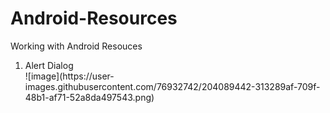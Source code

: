 # Android-Resources
Working with Android Resouces 

<ol>
  <li>
  Alert Dialog
  <br>
    ![image](https://user-images.githubusercontent.com/76932742/204089442-313289af-709f-48b1-af71-52a8da497543.png)

  </li>
</ol>
